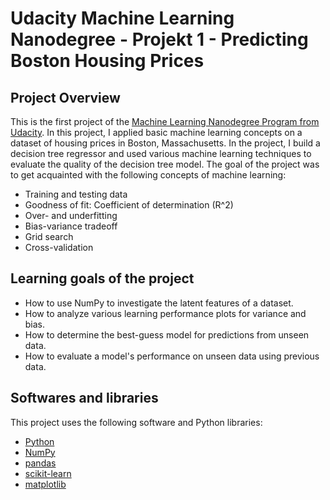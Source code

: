 # Udacity Machine Learning Nanodegree - Projekt 1 - Predicting Boston Housing Prices

## Project Overview
This is the first project of the [Machine Learning Nanodegree Program from Udacity](https://eu.udacity.com/course/machine-learning-engineer-nanodegree--nd009). In this project, I applied basic machine learning concepts on a dataset of housing prices in Boston, Massachusetts. In the project, I build a decision tree regressor and used various machine learning techniques to evaluate the quality of the decision tree model. The goal of the project was to get acquainted with the following concepts of machine learning:

* Training and testing data
* Goodness of fit: Coefficient of determination (R^2)
* Over- and underfitting
* Bias-variance tradeoff
* Grid search
* Cross-validation

## Learning goals of the project

- How to use NumPy to investigate the latent features of a dataset.
- How to analyze various learning performance plots for variance and bias.
- How to determine the best-guess model for predictions from unseen data.
- How to evaluate a model's performance on unseen data using previous data.

## Softwares and libraries
This project uses the following software and Python libraries:

- [Python](https://www.python.org/download/releases/3.0/)
- [NumPy](http://www.numpy.org/)
- [pandas](http://pandas.pydata.org/)
- [scikit-learn](http://scikit-learn.org/stable/)
- [matplotlib](http://matplotlib.org/)



